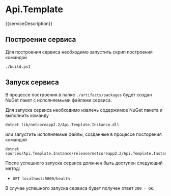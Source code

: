 # Api.Template

{{serviceDescription}}

## Построение сервиса
Для построения сервиса необходимо запустить скрип построения командой

```
./build.ps1
```

## Запуск сервиса

В процессе построения в папке ```./artifacts/packages``` будет создан NuGet пакет с исполняемыми файлами сервиса.

Для запуска сервиса необходимо извлечь содержимое NuGet пакета и выполнить команду

```
dotnet lib/netcoreapp2.2/Api.Template.Instance.dll
```

или запустить исполняемые файлы, созданные в процессе посторения командой

```
dotnet sources/Api.Template.Instance/release/netcoreapp2.2/Api.Template.Instance.dll
```

После успешного запуска сервиса должнен быть доступен следующий метод: 

- ```GET localhost:5000/health``` 

В случае успешного запуска сервиса будет получен ответ ```200 - OK```. 